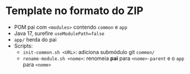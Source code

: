 # Template no formato do ZIP

- POM pai com `<modules>` contendo `common` e `app`
- Java 17, surefire `useModulePath=false`
- `app/` herda do pai
- Scripts:
  - `init-common.sh <URL>`: adiciona submódulo git `common/`
  - `rename-module.sh <nome>`: renomeia **pai** para `<nome>-parent` e o `app` para `<nome>`
